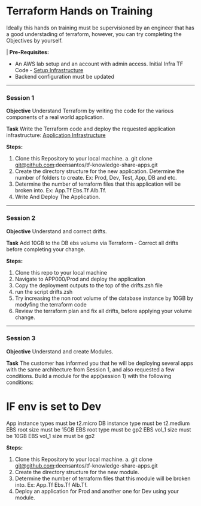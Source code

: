 # Terraform Hands on Training

Ideally this hands on training must be supervisioned by an engineer that has a good understading of terraform, however, you can try completing the Objectives by yourself. 

| **Pre-Requisites:** 
- An AWS lab setup and an account with admin access. Initial Infra TF Code - [Setup Infrastructure ](https://github.com/deensantos/tf-knowledge-share-infra)
- Backend configuration must be updated
------------


### Session 1

**Objective**
Understand Terraform by writing the code for the various components of a real world application.

**Task**
Write the Terraform code and deploy the requested application infrastructure: [Application Infrastructure](https://docs.google.com/spreadsheets/d/1O0_jQfhlU4Ks4g2BzlTGUVUbD1a-67N4sqPr39nnt-Y/edit?usp=sharing "Application") 

**Steps:**

1. Clone this Repository to your local machine. 
    a. git clone git@github.com:deensantos/tf-knowledge-share-apps.git
2. Create the directory structure for the new application. Determine the number of folders to create. Ex: Prod, Dev, Test, App, DB and etc.
3. Determine the number of terraform files that this application will be broken into. Ex: App.Tf Ebs.Tf Alb.Tf.
4. Write And Deploy The Application.

------------


### Session 2

**Objective**
Understand and correct drifts.

**Task**
Add 10GB to the DB ebs volume via Terraform - Correct all drifts before completing your change.

**Steps:**

1. Clone this repo to your local machine
2. Navigate to APP000/Prod and deploy the application
3. Copy the deployment outputs to the top of the drifts.zsh file
4. run the script drifts.zsh
5. Try increasing the non root volume of the database instance by 10GB by modyfing the terraform code
6. Review the terraform plan and fix all drifts, before applying your volume change.

------------


### Session 3

**Objective**
Understand and create Modules.

**Task**
The customer has informed you that he will be deploying several apps with the same architecture from Session 1, and also requested a few conditions.
Build a module for the app(session 1) with the following conditions:

# IF env is set to Dev
App instance types must be t2.micro
DB instance type must be t2.medium
EBS root size must be 15GB
EBS root type must be gp2
EBS vol_1 size must be 10GB
EBS vol_1 size must be gp2

**Steps:**

1. Clone this Repository to your local machine. 
    a. git clone git@github.com:deensantos/tf-knowledge-share-apps.git
2. Create the directory structure for the new module. 
3. Determine the number of terraform files that this module will be broken into. Ex: App.Tf Ebs.Tf Alb.Tf.
4. Deploy an application for Prod and another one for Dev using your module.




